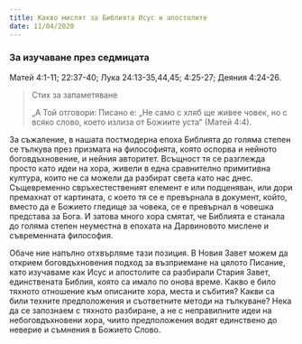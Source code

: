 ```yaml
---
title: Какво мислят за Библията Исус и апостолите
date: 11/04/2020
---
```


### За изучаване през седмицата
Матей 4:1-11; 22:37-40; Лука 24:13-35,44,45; 4:25-27; Деяния 4:24-26.

> <p>Стих за запаметяване</p>
> „А Той отговори: Писано е: „Не само с хляб ще живее човек, но с всяко слово, което излиза от Божиите уста“ (Матей 4:4).

За съжаление, в нашата постмодерна епоха Библията до голяма степен се тълкува през призмата на философията, която оспорва и нейното боговдъхновение, и нейния авторитет. Всъщност тя се разглежда просто като идеи на хора, живели в една сравнително примитивна култура, които не са можели да разбират света като нас днес. Същевременно свръхестественият елемент е или подценяван, или дори премахнат от картината, с което тя се е превърнала в документ, който, вместо да е Божието гледище за човека, се е превърнал в човешка представа за Бога. И затова много хора смятат, че Библията е станала до голяма степен неуместна в епохата на Дарвиновото мислене и съвременната философия.

Обаче ние напълно отхвърляме тази позиция. В Новия Завет можем да открием боговдъхновения подход за възприемане на цялото Писание, като изучаваме как Исус и апостолите са разбирали Стария Завет, единствената Библия, която са имало по онова време. Какво е било тяхното отношение към описаните хора, места и събития? Какви са били техните предположения и съответните методи на тълкуване? Нека да се запознаем с тяхното разбиране, а не с неправилните идеи на небоговдъхновени хора, чиито предположения водят единствено до неверие и съмнения в Божието Слово.